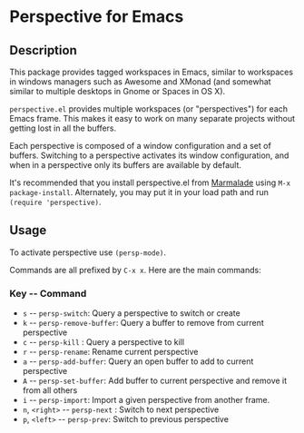 # Perspective for Emacs

## Description
This package provides tagged workspaces in Emacs, similar to workspaces in
windows managers such as Awesome and XMonad (and somewhat similar to multiple
desktops in Gnome or Spaces in OS X).

`perspective.el` provides multiple workspaces (or "perspectives") for each Emacs
frame. This makes it easy to work on many separate projects without getting lost
in all the buffers.

Each perspective is composed of a window configuration and a set of buffers.
Switching to a perspective activates its window configuration, and when in a
perspective only its buffers are available by default.

It's recommended that you install perspective.el from [Marmalade][] using `M-x
package-install`. Alternately, you may put it in your load path and run
`(require 'perspective)`.

[Marmalade]: http://marmalade-repo.org/

## Usage

To activate perspective use `(persp-mode)`.

Commands are all prefixed by `C-x x`. Here are the main commands:

### Key       --    Command
- `s`  --  `persp-switch`: Query a perspective to switch or create
- `k`  --  `persp-remove-buffer`: Query a buffer to remove from current perspective
- `c`  --  `persp-kill` : Query a perspective to kill
- `r`  --  `persp-rename`: Rename current perspective
- `a`  --  `persp-add-buffer`: Query an open buffer to add to current perspective
- `A`  --  `persp-set-buffer`: Add buffer to current perspective and remove it from all others
- `i`  --  `persp-import`: Import a given perspective from another frame.
- `n`, `<right>`  --  `persp-next` : Switch to next perspective
- `p`, `<left>`   --  `persp-prev`: Switch to previous perspective
